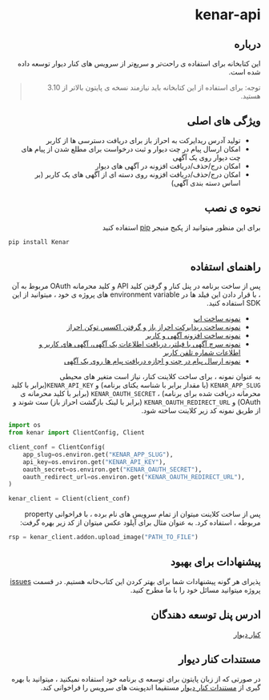 <div dir="rtl">

# kenar-api
## درباره
این کتابخانه برای استفاده ی راحت‌تر و سریع‌تر از سرویس های کنار دیوار توسعه داده شده است.
>توجه: برای استفاده از این کتابخانه باید نیازمند نسخه ی پایتون بالاتر از 3.10 هستید. 

## ویژگی های اصلی
* تولید آدرس ریدایرکت به احراز باز برای دریافت دسترسی ها از کاربر
* امکان ارسال پیام در چت دیوار و ثبت درخواست برای مطلع شدن از پیام های چت دیوار روی یک آگهی
* امکان درج/حذف/دریافت افزونه در آگهی های دیوار
* امکان درج/حذف/دریافت افزونه روی دسته ای از آگهی های یک کاربر (بر اساس دسته بندی آگهی)

## نحوه ی نصب 
برای این منظور میتوانید از پکیج منیجر [pip](https://pip.pypa.io/en/stable/) استفاده کنید

<div dir="ltr">

```bash
pip install Kenar
```
</div>

## راهنمای استفاده
پس از ساخت برنامه در پنل کنار و گرفتن کلید API و کلید محرمانه OAuth مربوط به آن ، با قرار دادن این فیلد ها در environment variable های پروژه ی خود ، میتوانید از این SDK استفاده کنید.  
- [نمونه ساخت اپ](https://github.com/divar-ir/kenar-api/blob/main/samples/sample_app.py)
- [نمونه ساخت ریدایرکت احراز باز و گرفتن اکسس توکن احراز](https://github.com/divar-ir/kenar-api/blob/main/samples/sample_oauth.py)
- [نمونه ساخت افزونه آگهی و کاربر](https://github.com/divar-ir/kenar-api/blob/main/samples/sample_addon.py)
- [نمونه سرچ آگهی با فیلتر، دریافت اطلاعات یک آگهی، آگهی های کاربر و اطلاعات شماره تلفن کاربر](https://github.com/divar-ir/kenar-api/blob/main/samples/sample_finder.py)
- [نمونه ارسال پیام در چت و اجازه دریافت پیام ها روی یک آگهی](https://github.com/divar-ir/kenar-api/blob/main/samples/sample_chat.py)

به عنوان نمونه ، برای ساخت کلاینت کنار، نیاز است متغیر های محیطی `KENAR_APP_SLUG` (با مقدار برابر با شناسه یکتای برنامه) و `KENAR_API_KEY`(برابر با کلید محرمانه دریافت شده برای برنامه) ، `KENAR_OAUTH_SECRET` (برابر با کلید محرمانه ی OAuth) و `KENAR_OAUTH_REDIRECT_URL` (برابر با لینک بازگشت احراز باز) ست شوند و از طریق نمونه کد زیر کلاینت ساخته شود.


<div dir="ltr">

```python
import os
from kenar import ClientConfig, Client

client_conf = ClientConfig(
    app_slug=os.environ.get("KENAR_APP_SLUG"),
    api_key=os.environ.get("KENAR_API_KEY"),
    oauth_secret=os.environ.get("KENAR_OAUTH_SECRET"),
    oauth_redirect_url=os.environ.get("KENAR_OAUTH_REDIRECT_URL"),
)

kenar_client = Client(client_conf)
```
</div>

پس از ساخت کلاینت میتوان از تمام سرویس های نام برده ، با فراخوانی property مربوطه ، استفاده کرد. به عنوان مثال برای آپلود عکس میتوان از کد زیر بهره گرفت:

<div dir="ltr">

```python
rsp = kenar_client.addon.upload_image("PATH_TO_FILE")
```

</div>

## پیشنهادات برای بهبود
پذیرای هر گونه پیشنهادات شما برای بهتر کردن این کتاب‌خانه هستیم. در قسمت [issues](https://github.com/divar-ir/kenar-api/issues) پروژه میتوانید مسائل خود را با ما مطرح کنید.

## ادرس پنل توسعه دهندگان
[کنار دیوار](https://divar.ir/kenar)

## مستندات کنار دیوار
در صورتی که از زبان پایتون برای توسعه ی برنامه خود استفاده نمیکنید ، میتوانید با بهره گیری از [مستندات کنار دیوار](https://github.com/divar-ir/kenar-docs) مستقیما اندپوینت های سرویس را فراخوانی کند.
</div>